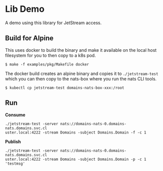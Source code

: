 # Lib Demo
A demo using this library for JetStream access.

## Build for Alpine
This uses docker to build the binary and make it available on the local host filesystem for you to then copy to a k8s pod.

```shell
$ make -f examples/pkg/Makefile docker
```
The docker build creates an alpine binary and copies it to `./jetstream-test` which you can then copy to the nats-box where you run the nats CLI tools.
```shell
$ kubectl cp jetstream-test domains-nats-box-xxx:/root
```

## Run
**Consume**
```shell
./jetstream-test -server nats://domains-nats-0.domains-nats.domains.svc.cl
uster.local:4222 -stream Domains -subject Domains.Domain -f -c 1
```
**Publish**
```shell
./jetstream-test -server nats://domains-nats-0.domains-nats.domains.svc.cl
uster.local:4222 -stream Domains -subject Domains.Domain -p -c 1 'testmsg'
```